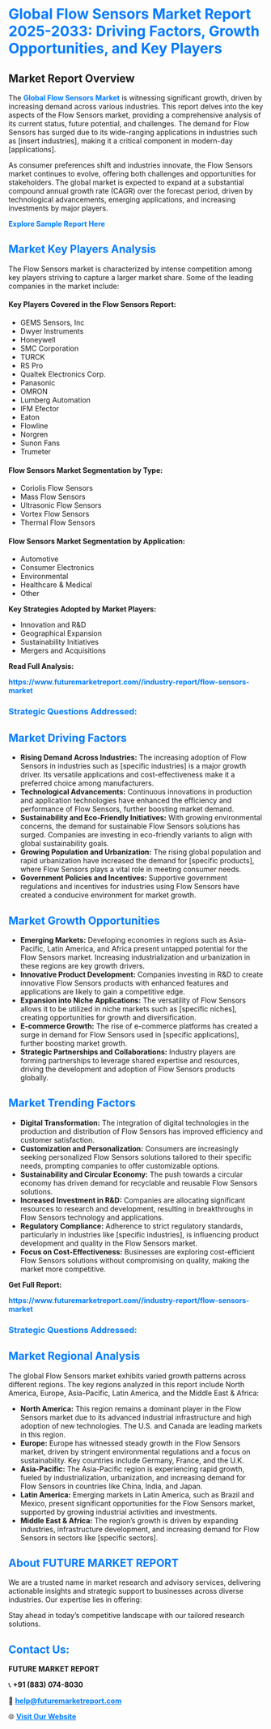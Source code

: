 <h1 style="color: #007BFF;">Global Flow Sensors Market Report 2025-2033: Driving Factors, Growth Opportunities, and Key Players</h1>

<section id="overview">
<h2>Market Report Overview</h2>
<p>The <a href="https://www.futuremarketreport.com//industry-report/flow-sensors-market" style="color: #007BFF; text-decoration: none;"><strong>Global Flow Sensors Market</strong></a> is witnessing significant growth, driven by increasing demand across various industries. This report delves into the key aspects of the Flow Sensors market, providing a comprehensive analysis of its current status, future potential, and challenges. The demand for Flow Sensors has surged due to its wide-ranging applications in industries such as [insert industries], making it a critical component in modern-day [applications].</p>
<p>As consumer preferences shift and industries innovate, the Flow Sensors market continues to evolve, offering both challenges and opportunities for stakeholders. The global market is expected to expand at a substantial compound annual growth rate (CAGR) over the forecast period, driven by technological advancements, emerging applications, and increasing investments by major players.</p>
</section>

<section id="overview">
<p><a href="https://www.futuremarketreport.com//request-sample/reportId=51508" style="color: #007BFF; text-decoration: none;"><strong>Explore Sample Report Here</strong></a></p>
</section>

<section id="key-players">
<h2 style="color: #007BFF;">Market Key Players Analysis</h2>
<p>The Flow Sensors market is characterized by intense competition among key players striving to capture a larger market share. Some of the leading companies in the market include:</p>
<h4>Key Players Covered in the Flow Sensors Report:</h4>
<ul><li>GEMS Sensors, Inc</li><li>Dwyer Instruments</li><li>Honeywell</li><li>SMC Corporation</li><li>TURCK</li><li>RS Pro</li><li>Qualtek Electronics Corp.</li><li>Panasonic</li><li>OMRON</li><li>Lumberg Automation</li><li>IFM Efector</li><li>Eaton</li><li>Flowline</li><li>Norgren</li><li>Sunon Fans</li><li>Trumeter</li></ul>
<h4>Flow Sensors Market Segmentation by Type:</h4>
<ul><li>Coriolis Flow Sensors</li><li>Mass Flow Sensors</li><li>Ultrasonic Flow Sensors</li><li>Vortex Flow Sensors</li><li>Thermal Flow Sensors</li></ul>

<h4>Flow Sensors Market Segmentation by Application:</h4>
<ul><li>Automotive</li><li>Consumer Electronics</li><li>Environmental</li><li>Healthcare &amp; Medical</li><li>Other</li></ul>
<p><strong>Key Strategies Adopted by Market Players:</strong></p>
<ul>
<li>Innovation and R&D</li>
<li>Geographical Expansion</li>
<li>Sustainability Initiatives</li>
<li>Mergers and Acquisitions</li>
</ul>
</section>

<section>
<p><strong>Read Full Analysis: </strong></p><a href="https://www.futuremarketreport.com//industry-report/flow-sensors-market" style="color: #007BFF; text-decoration: none;"><strong>https://www.futuremarketreport.com//industry-report/flow-sensors-market</strong></a>
<h3 style="color: #007BFF;">Strategic Questions Addressed:</h3>
</section>

<section id="driving-factors">
<h2 style="color: #007BFF;">Market Driving Factors</h2>
<ul>
<li><strong>Rising Demand Across Industries:</strong> The increasing adoption of Flow Sensors in industries such as [specific industries] is a major growth driver. Its versatile applications and cost-effectiveness make it a preferred choice among manufacturers.</li>
<li><strong>Technological Advancements:</strong> Continuous innovations in production and application technologies have enhanced the efficiency and performance of Flow Sensors, further boosting market demand.</li>
<li><strong>Sustainability and Eco-Friendly Initiatives:</strong> With growing environmental concerns, the demand for sustainable Flow Sensors solutions has surged. Companies are investing in eco-friendly variants to align with global sustainability goals.</li>
<li><strong>Growing Population and Urbanization:</strong> The rising global population and rapid urbanization have increased the demand for [specific products], where Flow Sensors plays a vital role in meeting consumer needs.</li>
<li><strong>Government Policies and Incentives:</strong> Supportive government regulations and incentives for industries using Flow Sensors have created a conducive environment for market growth.</li>
</ul>
</section>

<section id="growth-opportunities">
<h2 style="color: #007BFF;">Market Growth Opportunities</h2>
<ul>
<li><strong>Emerging Markets:</strong> Developing economies in regions such as Asia-Pacific, Latin America, and Africa present untapped potential for the Flow Sensors market. Increasing industrialization and urbanization in these regions are key growth drivers.</li>
<li><strong>Innovative Product Development:</strong> Companies investing in R&D to create innovative Flow Sensors products with enhanced features and applications are likely to gain a competitive edge.</li>
<li><strong>Expansion into Niche Applications:</strong> The versatility of Flow Sensors allows it to be utilized in niche markets such as [specific niches], creating opportunities for growth and diversification.</li>
<li><strong>E-commerce Growth:</strong> The rise of e-commerce platforms has created a surge in demand for Flow Sensors used in [specific applications], further boosting market growth.</li>
<li><strong>Strategic Partnerships and Collaborations:</strong> Industry players are forming partnerships to leverage shared expertise and resources, driving the development and adoption of Flow Sensors products globally.</li>
</ul>
</section>

<section id="trending-factors">
<h2 style="color: #007BFF;">Market Trending Factors</h2>
<ul>
<li><strong>Digital Transformation:</strong> The integration of digital technologies in the production and distribution of Flow Sensors has improved efficiency and customer satisfaction.</li>
<li><strong>Customization and Personalization:</strong> Consumers are increasingly seeking personalized Flow Sensors solutions tailored to their specific needs, prompting companies to offer customizable options.</li>
<li><strong>Sustainability and Circular Economy:</strong> The push towards a circular economy has driven demand for recyclable and reusable Flow Sensors solutions.</li>
<li><strong>Increased Investment in R&D:</strong> Companies are allocating significant resources to research and development, resulting in breakthroughs in Flow Sensors technology and applications.</li>
<li><strong>Regulatory Compliance:</strong> Adherence to strict regulatory standards, particularly in industries like [specific industries], is influencing product development and quality in the Flow Sensors market.</li>
<li><strong>Focus on Cost-Effectiveness:</strong> Businesses are exploring cost-efficient Flow Sensors solutions without compromising on quality, making the market more competitive.</li>
</ul>
</section>

<section>
<p><strong>Get Full Report: </strong></p><a href="https://www.futuremarketreport.com//industry-report/flow-sensors-market" style="color: #007BFF; text-decoration: none;"><strong>https://www.futuremarketreport.com//industry-report/flow-sensors-market</strong></a>
<h3 style="color: #007BFF;">Strategic Questions Addressed:</h3>
</section>


<section id="regional-analysis">
<h2 style="color: #007BFF;">Market Regional Analysis</h2>
<p>The global Flow Sensors market exhibits varied growth patterns across different regions. The key regions analyzed in this report include North America, Europe, Asia-Pacific, Latin America, and the Middle East & Africa:</p>
<ul>
<li><strong>North America:</strong> This region remains a dominant player in the Flow Sensors market due to its advanced industrial infrastructure and high adoption of new technologies. The U.S. and Canada are leading markets in this region.</li>
<li><strong>Europe:</strong> Europe has witnessed steady growth in the Flow Sensors market, driven by stringent environmental regulations and a focus on sustainability. Key countries include Germany, France, and the U.K.</li>
<li><strong>Asia-Pacific:</strong> The Asia-Pacific region is experiencing rapid growth, fueled by industrialization, urbanization, and increasing demand for Flow Sensors in countries like China, India, and Japan.</li>
<li><strong>Latin America:</strong> Emerging markets in Latin America, such as Brazil and Mexico, present significant opportunities for the Flow Sensors market, supported by growing industrial activities and investments.</li>
<li><strong>Middle East & Africa:</strong> The region’s growth is driven by expanding industries, infrastructure development, and increasing demand for Flow Sensors in sectors like [specific sectors].</li>
</ul>
</section>

<footer>
<h2 style="color: #007BFF;">About FUTURE MARKET REPORT</h2>
<p>We are a trusted name in market research and advisory services, delivering actionable insights and strategic support to businesses across diverse industries. Our expertise lies in offering:</p>

<p>Stay ahead in today’s competitive landscape with our tailored research solutions.</p>

<h2 style="color: #007BFF;">Contact Us:</h2>
<p><strong>FUTURE MARKET REPORT</strong></p>
<p>📞 <strong>+91 (883) 074-8030</strong></p>
<p>📧 <strong><a href="mailto:help@futuremarketreport.com" style="color: #007BFF;">help@futuremarketreport.com</a></strong></p>
<p>🌐 <strong><a href="https://www.futuremarketreport.com/" style="color: #007BFF;">Visit Our Website</a></strong></p>
</footer>